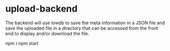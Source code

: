 # upload-backend
The backend will use lowdb to save the meta information in a JSON file and save the uploaded file in a directory that can be accessed from the front end to display and/or download the file.

npm i
npm start
